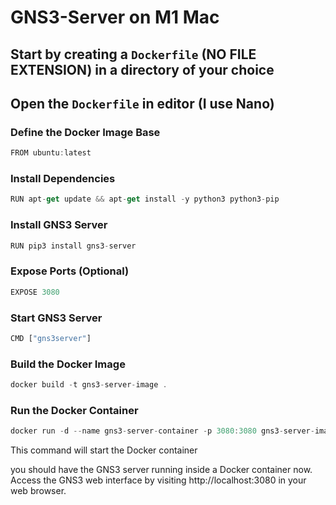 # GNS3-Server on M1 Mac

## Start by creating a `Dockerfile` (NO FILE EXTENSION) in a directory of your choice 

## Open the `Dockerfile` in editor (I use Nano) 


### Define the Docker Image Base 
```js
FROM ubuntu:latest
```

### Install Dependencies
```js
RUN apt-get update && apt-get install -y python3 python3-pip
```

### Install GNS3 Server
```js
RUN pip3 install gns3-server
```

### Expose Ports (Optional)
```js
EXPOSE 3080
```

### Start GNS3 Server
```js
CMD ["gns3server"]
```

### Build the Docker Image
```js
docker build -t gns3-server-image .
```

### Run the Docker Container
```js
docker run -d --name gns3-server-container -p 3080:3080 gns3-server-image
```
This command will start the Docker container

you should have the GNS3 server running inside a Docker container now. 
Access the GNS3 web interface by visiting http://localhost:3080 in your web browser.